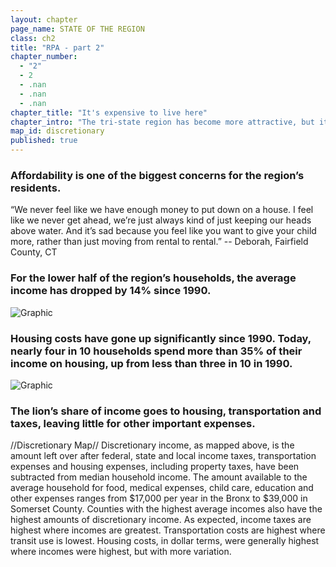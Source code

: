 ```yaml
---
layout: chapter
page_name: STATE OF THE REGION
class: ch2
title: "RPA - part 2"
chapter_number:
  - "2"
  - 2
  - .nan
  - .nan
  - .nan
chapter_title: "It's expensive to live here"
chapter_intro: "The tri-state region has become more attractive, but it has also become more expensive. While housing costs have risen sharply and property taxes are taking a larger share of household budgets, household incomes have stagnated. In fact, median household incomes have dropped by 4% since1990 – a much steeper decline than the national average of 1%.  Of course, the region has always been high-cost and crowded, and improvements in the economy and quality of life drive up prices and attract more residents and businesses. But if incomes do not keep pace with prices, or if the hassles of living here outweigh the advantages, the region’s virtuous cycle of growth and prosperity could be interrupted."
map_id: discretionary
published: true
---
```


### Affordability is one of the biggest concerns for the region’s residents.

“We never feel like we have enough money to put down on a house. I feel like we never get ahead, we’re just always kind of just keeping our heads above water. And it’s sad because you feel like you want to give your child more, rather than just moving from rental to rental.”
-- Deborah, Fairfield County, CT


### For the lower half of the region’s households, the average income has dropped by 14% since 1990.
![Graphic]({{site.root}}/images/ch2/graph-1.jpg)


### Housing costs have gone up significantly since 1990. Today, nearly four in 10 households spend more than 35% of their income on housing, up from less than three in 10 in 1990.
![Graphic]({{site.root}}/images/ch2/graph-2.jpg)


### The lion’s share of income goes to housing, transportation and taxes, leaving little for other important expenses.
//Discretionary Map//
Discretionary income, as mapped above, is the amount left over after federal, state and local income taxes, transportation expenses and housing expenses, including property taxes, have been subtracted from median household income. The amount available to the average household for food, medical expenses, child care, education and other expenses ranges from $17,000 per year in the Bronx to $39,000 in Somerset County.
Counties with the highest average incomes also have the highest amounts of discretionary income. As expected, income taxes are highest where incomes are greatest. Transportation costs are highest where transit use is lowest. Housing costs, in dollar terms, were generally highest where incomes were highest, but with more variation.